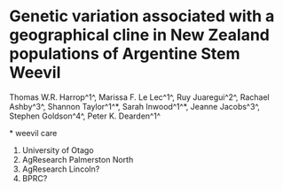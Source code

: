 # Genetic variation associated with a geographical cline in New Zealand populations of Argentine Stem Weevil

Thomas W.R. Harrop^1^,
Marissa F. Le Lec^1^,
Ruy Juaregui^2^,
Rachael Ashby^3^,
Shannon Taylor^1^\*,
Sarah Inwood^1^\*,
Jeanne Jacobs^3^,
Stephen Goldson^4^,
Peter K. Dearden^1^

\* weevil care

1. University of Otago
2. AgResearch Palmerston North
3. AgResearch Lincoln?
4. BPRC?

